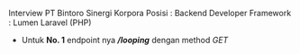 Interview PT Bintoro Sinergi Korpora
Posisi : Backend Developer
Framework : Lumen Laravel (PHP)

- Untuk **No. 1** endpoint nya **_/looping_** dengan method _GET_
